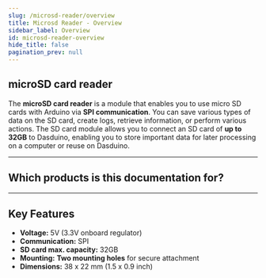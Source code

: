 ```yaml
---
slug: /microsd-reader/overview
title: Microsd Reader - Overview
sidebar_label: Overview
id: microsd-reader-overview
hide_title: false
pagination_prev: null
---
```


## microSD card reader

The **microSD card reader** is a module that enables you to use micro SD cards with Arduino via **SPI communication**. You can save various types of data on the SD card, create logs, retrieve information, or perform various actions. The SD card module allows you to connect an SD card of **up to 32GB** to Dasduino, enabling you to store important data for later processing on a computer or reuse on Dasduino.

<CenteredImage src="/img/microsd-reader/333050.jpg" alt="microsd card reader" caption="MicroSD Card Reader" />

---

## Which products is this documentation for?

<QuickLink 
  title="microSD card reader breakout" 
  description="333050"
  url="https://soldered.com/product/microsd-breakout/"
  image="/img/microsd-reader/333050.jpg" 
/>

---

## Key Features

- **Voltage:** 5V (3.3V onboard regulator)
- **Communication:** SPI
- **SD card max. capacity:** 32GB
- **Mounting:** **Two mounting holes** for secure attachment  
- **Dimensions:** 38 x 22 mm (1.5 x 0.9 inch)